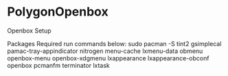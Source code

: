 # PolygonOpenbox
Openbox Setup

Packages Required run commands below:
sudo pacman -S tint2 gsimplecal pamac-tray-appindicator nitrogen menu-cache lxmenu-data obmenu openbox-menu openbox-xdgmenu lxappearance lxappearance-obconf openbox pcmanfm terminator lxtask
